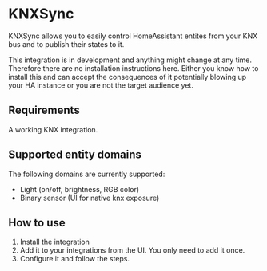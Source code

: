 # KNXSync

KNXSync allows you to easily control HomeAssistant entites from your KNX bus and to publish their states to it.

This integration is in development and anything might change at any time.
Therefore there are no installation instructions here.
Either you know how to install this and can accept the consequences of it potentially blowing up your HA instance or you are not the target audience yet.

## Requirements

A working KNX integration.

## Supported entity domains

The following domains are currently supported:

- Light (on/off, brightness, RGB color)
- Binary sensor (UI for native knx exposure)

## How to use

1. Install the integration
2. Add it to your integrations from the UI. You only need to add it once.
3. Configure it and follow the steps.
